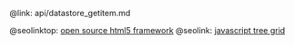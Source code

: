 @link: api/datastore_getitem.md

@seolinktop: [open source html5 framework](https://webix.com)
@seolink: [javascript tree grid](https://webix.com/widget/treetable/)